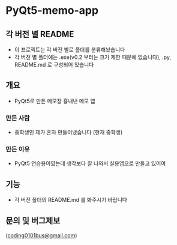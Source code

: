 # PyQt5-memo-app
## 각 버전 별 README
- 이 프로젝트는 각 버전 별로 폴더를 분류해놨습니다
- 각 버전 별 폴더에는 .exe(v0.2 부터는 크기 제한 때문에 없습니다), .py, README.md 로 구성되어 있습니다
## 개요
- PyQt5로 만든 메모장 흉내낸 메모 앱

### 만든 사람
- 중학생인 제가 혼자 만들어냈습니다 (현재 중학생)

### 만든 이유
- PyQt5 연습용이였는데 생각보다 잘 나와서 실용앱으로 만들고 있어여

## 기능
- 각 버전 폴더의 README.md 를 봐주시기 바랍니다

## 문의 및 버그제보
(coding0101bus@gmail.com)
